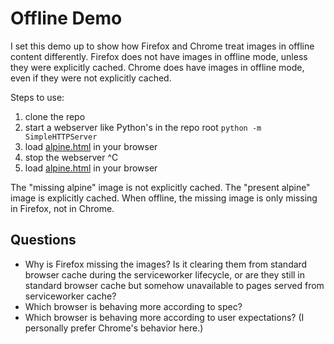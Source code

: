 # Offline Demo

I set this demo up to show how Firefox and Chrome treat images in offline content differently. Firefox does not have images in offline mode, unless they were explicitly cached. Chrome does have images in offline mode, even if they were not explicitly cached.

Steps to use:

1. clone the repo
1. start a webserver like Python's in the repo root `python -m SimpleHTTPServer`
1. load <a href="http://localhost:8000/alpine.html">alpine.html</a> in your browser
1. stop the webserver ^C
1. load <a href="http://localhost:8000/alpine.html">alpine.html</a> in your browser

The "missing alpine" image is not explicitly cached. The "present alpine" image is explicitly cached. When offline, the missing image is only missing in Firefox, not in Chrome.

## Questions

* Why is Firefox missing the images? Is it clearing them from standard browser cache during the serviceworker lifecycle, or are they still in standard browser cache but somehow unavailable to pages served from serviceworker cache?
* Which browser is behaving more according to spec?
* Which browser is behaving more according to user expectations? (I personally prefer Chrome's behavior here.)
